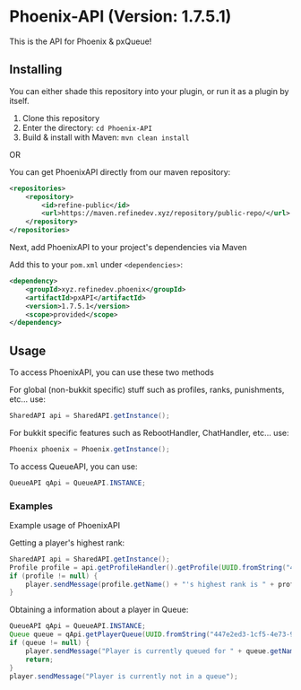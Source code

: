 # Phoenix-API (Version: 1.7.5.1)
This is the API for Phoenix & pxQueue!

## Installing
You can either shade this repository into your plugin, or run it as a plugin by itself.

1. Clone this repository
2. Enter the directory: `cd Phoenix-API`
3. Build & install with Maven: `mvn clean install`

OR

You can get PhoenixAPI directly from our maven repository:
```xml
<repositories>
    <repository>
        <id>refine-public</id>
        <url>https://maven.refinedev.xyz/repository/public-repo/</url>
    </repository>
</repositories>
```

Next, add PhoenixAPI to your project's dependencies via Maven

Add this to your `pom.xml` under `<dependencies>`:
```xml
<dependency>
    <groupId>xyz.refinedev.phoenix</groupId>
    <artifactId>pxAPI</artifactId>
    <version>1.7.5.1</version>
    <scope>provided</scope>
</dependency>
```

## Usage
To access PhoenixAPI, you can use these two methods

For global (non-bukkit specific) stuff such as profiles, ranks, punishments, etc... use:
```java
SharedAPI api = SharedAPI.getInstance();
```

For bukkit specific features such as RebootHandler, ChatHandler, etc... use:
```java
Phoenix phoenix = Phoenix.getInstance();
```

To access QueueAPI, you can use:
```java
QueueAPI qApi = QueueAPI.INSTANCE;
```
### Examples
Example usage of PhoenixAPI

Getting a player's highest rank:
```java
SharedAPI api = SharedAPI.getInstance();
Profile profile = api.getProfileHandler().getProfile(UUID.fromString("447e2ed3-1cf5-4e73-9160-e3c5e195ed7d"));
if (profile != null) {
    player.sendMessage(profile.getName() + "'s highest rank is " + profile.getHighestRank().getName());    
}
```

Obtaining a information about a player in Queue:
```java
QueueAPI qApi = QueueAPI.INSTANCE;
Queue queue = qApi.getPlayerQueue(UUID.fromString("447e2ed3-1cf5-4e73-9160-e3c5e195ed7d"));
if (queue != null) {
    player.sendMessage("Player is currently queued for " + queue.getName());
    return;
}
player.sendMessage("Player is currently not in a queue");
```
